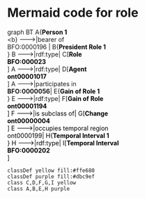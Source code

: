 # Mermaid code for role

graph BT
    A{<span style="color:black"><b>Person 1</b><br><b></b></span><b} --->|bearer of<br>BFO:0000196 | B{<span style="color:black"><b>President Role 1</b></span><br>}
    B --->|rdf:type| C[<span style="color:black"><b>Role</b><b><br>BFO:000023</b></span><br>]
    A --->|rdf:type| D[<span style="color:black"><b>Agent</b><br><b>ont00001017</b></span><br>]
    A --->|participates in<br><b>BFO:0000056</b>| E{<span style="color:black"><b>Gain of Role 1</b></span><br>}
    E --->|rdf:type| F[<span style="color:black"><b>Gain of Role</b><b><br>ont00001194</b><br>]
    F --->|is subclass of| G[<span style="color:black"><b>Change</b><br><b>ont00000004</b></span><br>]
    E --->|occupies temporal region <br>ont0000199| H{<span style="color:black"><b>Temporal Interval 1</b></span><br>}
    H --->|rdf:type| I[<span style="color:black"><b>Temporal Interval</b><br><b>BFO:0000202</b></span><br>]
    

    classDef yellow fill:#ffe680
    classDef purple fill:#dbc9ef
    class C,D,F,G,I yellow
    class A,B,E,H purple

